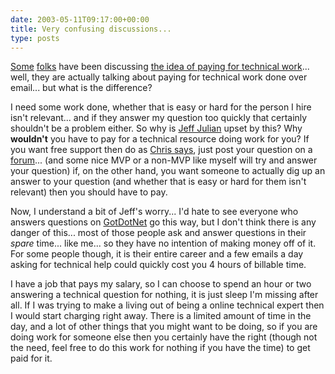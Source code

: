 ```yaml
---
date: 2003-05-11T09:17:00+00:00
title: Very confusing discussions...
type: posts
---
```

[Some](http://dotnetweblogs.com/rosherove/posts/6550.aspx) [folks](http://www.dotnetweblogs.com/datagridgirl/posts/6821.aspx) have been discussing [the idea of paying for technical work](http://chris.pirillo.com/archives/2003_05.html#000929)... well, they are actually talking about paying for technical work done over email... but what is the difference?

I need some work done, whether that is easy or hard for the person I hire isn't relevant... and if they answer my question too quickly that certainly shouldn't be a problem either. So why is [Jeff Julian](http://blog.jjulian.com/) upset by this? Why **wouldn't** you have to pay for a technical resource doing work for you? If you want free support then do as [Chris says](http://chris.pirillo.com/ask/), just post your question on a [forum](http://www.gotdotnet.com)... (and some nice MVP or a non-MVP like myself will try and answer your question) if, on the other hand, you want someone to actually dig up an answer to your question (and whether that is easy or hard for them isn't relevant) then you should have to pay.

Now, I understand a bit of Jeff's worry... I'd hate to see everyone who answers questions on [GotDotNet](http://www.gotdotnet.com) go this way, but I don't think there is any danger of this... most of those people ask and answer questions in their _spare_ time... like me... so they have no intention of making money off of it. For some people though, it is their entire career and a few emails a day asking for technical help could quickly cost you 4 hours of billable time.

I have a job that pays my salary, so I can choose to spend an hour or two answering a technical question for nothing, it is just sleep I'm missing after all. If I was trying to make a living out of being a online technical expert then I would start charging right away. There is a limited amount of time in the day, and a lot of other things that you might want to be doing, so if you are doing work for someone else then you certainly have the right (though not the need, feel free to do this work for nothing if you have the time) to get paid for it.
